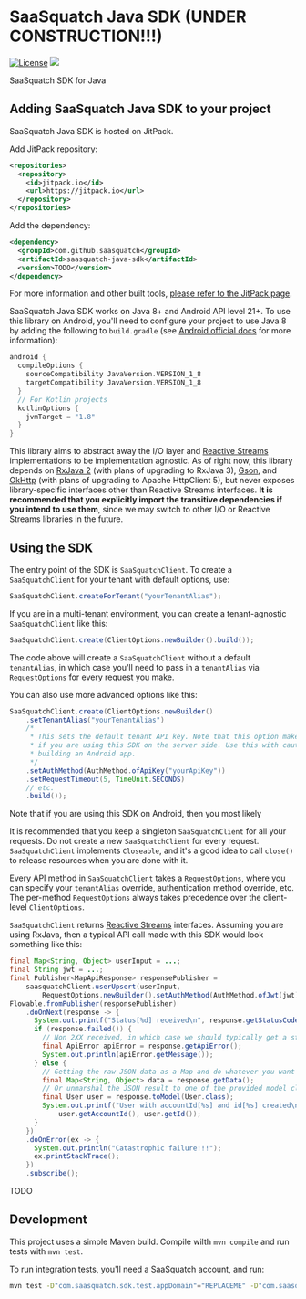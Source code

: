 # SaaSquatch Java SDK (UNDER CONSTRUCTION!!!)

[![License](https://img.shields.io/badge/License-Apache%202.0-blue.svg)](https://opensource.org/licenses/Apache-2.0)
[![](https://jitpack.io/v/saasquatch/saasquatch-java-sdk.svg)](https://jitpack.io/#saasquatch/saasquatch-java-sdk)

SaaSquatch SDK for Java

## Adding SaaSquatch Java SDK to your project

SaaSquatch Java SDK is hosted on JitPack.

Add JitPack repository:

```xml
<repositories>
  <repository>
    <id>jitpack.io</id>
    <url>https://jitpack.io</url>
  </repository>
</repositories>
```

Add the dependency:

```xml
<dependency>
  <groupId>com.github.saasquatch</groupId>
  <artifactId>saasquatch-java-sdk</artifactId>
  <version>TODO</version>
</dependency>
```

For more information and other built tools, [please refer to the JitPack page](https://jitpack.io/#saasquatch/saasquatch-java-sdk).

SaaSquatch Java SDK works on Java 8+ and Android API level 21+. To use this library on Android, you'll need to configure your project to use Java 8 by adding the following to `build.gradle` (see [Android official docs](https://developer.android.com/studio/write/java8-support) for more information):

```gradle
android {
  compileOptions {
    sourceCompatibility JavaVersion.VERSION_1_8
    targetCompatibility JavaVersion.VERSION_1_8
  }
  // For Kotlin projects
  kotlinOptions {
    jvmTarget = "1.8"
  }
}
```

This library aims to abstract away the I/O layer and [Reactive Streams](https://www.reactive-streams.org/) implementations to be implementation agnostic. As of right now, this library depends on [RxJava 2](https://github.com/ReactiveX/RxJava) (with plans of upgrading to RxJava 3), [Gson](https://github.com/google/gson), and [OkHttp](https://square.github.io/okhttp/) (with plans of upgrading to Apache HttpClient 5), but never exposes library-specific interfaces other than Reactive Streams interfaces. **It is recommended that you explicitly import the transitive dependencies if you intend to use them**, since we may switch to other I/O or Reactive Streams libraries in the future.

## Using the SDK

The entry point of the SDK is `SaaSquatchClient`. To create a `SaaSquatchClient` for your tenant with default options, use:

```java
SaaSquatchClient.createForTenant("yourTenantAlias");
```

If you are in a multi-tenant environment, you can create a tenant-agnostic `SaaSquatchClient` like this:

```java
SaaSquatchClient.create(ClientOptions.newBuilder().build());
```

The code above will create a `SaaSquatchClient` without a default `tenantAlias`, in which case you'll need to pass in a `tenantAlias` via `RequestOptions` for every request you make.

You can also use more advanced options like this:

```java
SaaSquatchClient.create(ClientOptions.newBuilder()
    .setTenantAlias("yourTenantAlias")
    /*
     * This sets the default tenant API key. Note that this option makes more sense
     * if you are using this SDK on the server side. Use this with caution if you are
     * building an Android app.
     */
    .setAuthMethod(AuthMethod.ofApiKey("yourApiKey"))
    .setRequestTimeout(5, TimeUnit.SECONDS)
    // etc.
    .build());
```

Note that if you are using this SDK on Android, then you most likely

It is recommended that you keep a singleton `SaaSquatchClient` for all your requests. Do not create a new `SaaSquatchClient` for every request. `SaaSquatchClient` implements `Closeable`, and it's a good idea to call `close()` to release resources when you are done with it.

Every API method in `SaaSquatchClient` takes a `RequestOptions`, where you can specify your `tenantAlias` override, authentication method override, etc. The per-method `RequestOptions` always takes precedence over the client-level `ClientOptions`.

`SaaSquatchClient` returns [Reactive Streams](https://www.reactive-streams.org/) interfaces. Assuming you are using RxJava, then a typical API call made with this SDK would look something like this:

```java
final Map<String, Object> userInput = ...;
final String jwt = ...;
final Publisher<MapApiResponse> responsePublisher =
    saasquatchClient.userUpsert(userInput,
        RequestOptions.newBuilder().setAuthMethod(AuthMethod.ofJwt(jwt)).build());
Flowable.fromPublisher(responsePublisher)
    .doOnNext(response -> {
      System.out.printf("Status[%d] received\n", response.getStatusCode());
      if (response.failed()) {
        // Non 2XX received, in which case we should typically get a standard api error
        final ApiError apiError = response.getApiError();
        System.out.println(apiError.getMessage());
      } else {
        // Getting the raw JSON data as a Map and do whatever you want with it
        final Map<String, Object> data = response.getData();
        // Or unmarshal the JSON result to one of the provided model classes
        final User user = response.toModel(User.class);
        System.out.printf("User with accountId[%s] and id[%s] created\n",
            user.getAccountId(), user.getId());
      }
    })
    .doOnError(ex -> {
      System.out.println("Catastrophic failure!!!");
      ex.printStackTrace();
    })
    .subscribe();
```

TODO

## Development

This project uses a simple Maven build. Compile wilth `mvn compile` and run tests with `mvn test`.

To run integration tests, you'll need a SaaSquatch account, and run:

```bash
mvn test -D"com.saasquatch.sdk.test.appDomain"="REPLACEME" -D"com.saasquatch.sdk.test.tenantAlias"="REPLACEME" -D"com.saasquatch.sdk.test.apiKey"="REPLACEME"
```
